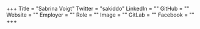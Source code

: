 +++
Title = "Sabrina Voigt"
Twitter = "sakiddo"
LinkedIn = ""
GitHub = ""
Website = ""
Employer = ""
Role = ""
Image = ""
GitLab = ""
Facebook = ""
+++
